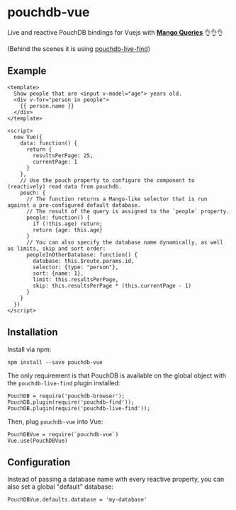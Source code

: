 # pouchdb-vue

Live and reactive PouchDB bindings for Vuejs with **[Mango Queries](https://blog.couchdb.org/2016/08/03/feature-mango-query/)** 👌👌👌

(Behind the scenes it is using [pouchdb-live-find](https://github.com/colinskow/pouchdb-live-find))

## Example

```vue
<template>
  Show people that are <input v-model="age"> years old.
  <div v-for="person in people">
    {{ person.name }}
  </div>
</template>

<script>
  new Vue({
    data: function() {
      return {
        resultsPerPage: 25,
        currentPage: 1
      }
    },
    // Use the pouch property to configure the component to (reactively) read data from pouchdb.
    pouch: {
      // The function returns a Mango-like selector that is run against a pre-configured default database.
      // The result of the query is assigned to the `people` property.
      people: function() {
        if (!this.age) return;
        return {age: this.age}
      }
      // You can also specify the database name dynamically, as well as limits, skip and sort order:
      peopleInOtherDatabase: function() {
        database: this.$route.params.id,
        selector: {type: "person"},
        sort: {name: 1},
        limit: this.resultsPerPage,
        skip: this.resultsPerPage * (this.currentPage - 1)
      }
    }
  })
</script>
```

## Installation

Install via npm:

    npm install --save pouchdb-vue

The only requirement is that PouchDB is available on the global object with the `pouchdb-live-find` plugin installed:

    PouchDB = require('pouchdb-browser');
    PouchDB.plugin(require('pouchdb-find'));
    PouchDB.plugin(require('pouchdb-live-find'));
    
Then, plug `pouchdb-vue` into Vue:

    PouchDBVue = require(`pouchdb-vue`)
    Vue.use(PouchDBVue)

## Configuration

Instead of passing a database name with every reactive property, you can also set a global "default" database:

    PouchDBVue.defaults.database = 'my-database'
